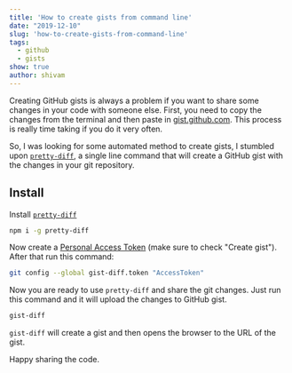 ```yaml
---
title: 'How to create gists from command line'
date: "2019-12-10"
slug: 'how-to-create-gists-from-command-line'
tags:
  - github
  - gists
show: true
author: shivam
---
```


Creating GitHub gists is always a problem if you want to share some changes in your code with someone else. First, you need to copy the changes from the terminal and then paste in [gist.github.com](https://gist.github.com/). This process is really time taking if you do it very often.

So, I was looking for some automated method to create gists, I stumbled upon [`pretty-diff`](https://github.com/scottgonzalez/pretty-diff), a single line command that will create a GitHub gist with the changes in your git repository.

## Install

Install [`pretty-diff`](https://www.npmjs.com/package/pretty-diff)

```bash
npm i -g pretty-diff
```

Now create a [Personal Access Token](https://github.com/settings/tokens) (make sure to check "Create gist"). After that run this command:

```bash
git config --global gist-diff.token "AccessToken"
```

Now you are ready to use `pretty-diff` and share the git changes.
Just run this command and it will upload the changes to GitHub gist.

```bash
gist-diff
```

`gist-diff` will create a gist and then opens the browser to the URL of the gist.

Happy sharing the code.
